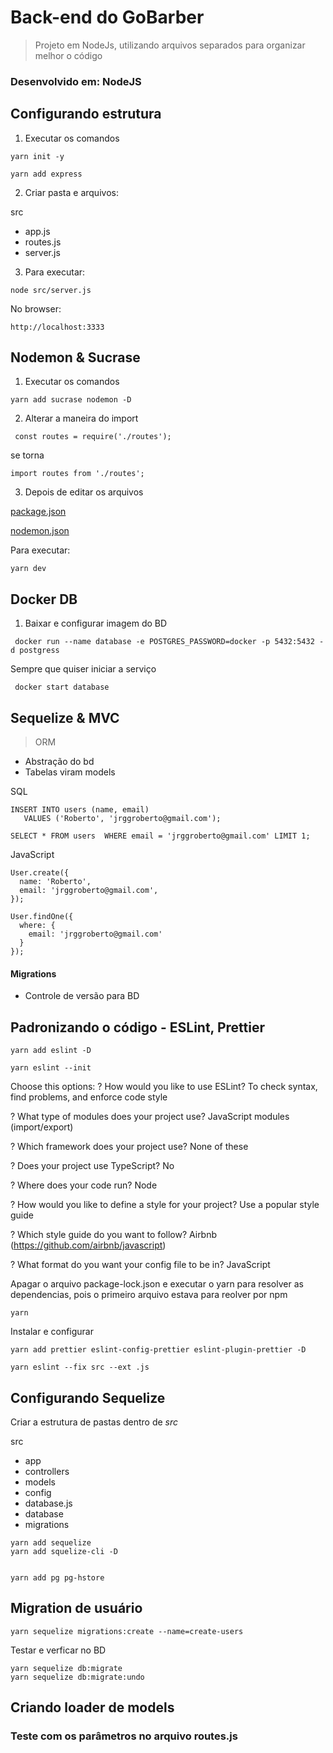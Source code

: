 # Back-end do GoBarber

> Projeto em NodeJs, utilizando arquivos separados para organizar melhor o código

### Desenvolvido em: NodeJS

## Configurando estrutura
1. Executar os comandos

  ```
  yarn init -y
```

  ```
  yarn add express
```

2. Criar pasta e arquivos:

 src
 * app.js
 * routes.js
 * server.js


3. Para executar:

 ```
node src/server.js
```

No browser:

 ```
http://localhost:3333
```

## Nodemon & Sucrase
1. Executar os comandos

  ```
  yarn add sucrase nodemon -D
```
2. Alterar a maneira do import

 ```
  const routes = require('./routes');
```

se torna

  ```
  import routes from './routes';
```

3. Depois de editar os arquivos

 [package.json](https://github.com/JRGGRoberto/GoBarber/blob/master/package.json)

 [nodemon.json](https://github.com/JRGGRoberto/GoBarber/blob/master/nodemon.json)

Para executar:

  ```
  yarn dev
```

## Docker DB
1. Baixar e configurar imagem do BD

 ```
  docker run --name database -e POSTGRES_PASSWORD=docker -p 5432:5432 -d postgress
```

Sempre que quiser iniciar a serviço

 ```
  docker start database
```


## Sequelize & MVC

> ORM
 * Abstração do bd
 * Tabelas viram models

SQL

    INSERT INTO users (name, email)
       VALUES ('Roberto', 'jrggroberto@gmail.com');

    SELECT * FROM users  WHERE email = 'jrggroberto@gmail.com' LIMIT 1;

JavaScript

    User.create({
      name: 'Roberto',
      email: 'jrggroberto@gmail.com',
    });

    User.findOne({
      where: {
        email: 'jrggroberto@gmail.com'
      }
    });

#### Migrations
 * Controle de versão para BD

## Padronizando o código - ESLint, Prettier


  ```
  yarn add eslint -D

  yarn eslint --init

```

Choose this options:
  ? How would you like to use ESLint? To check syntax, find problems, and enforce code style

  ? What type of modules does your project use? JavaScript modules (import/export)

  ? Which framework does your project use? None of these

  ? Does your project use TypeScript? No

  ? Where does your code run? Node

  ? How would you like to define a style for your project? Use a popular style guide

  ? Which style guide do you want to follow? Airbnb (https://github.com/airbnb/javascript)

  ? What format do you want your config file to be in? JavaScript

Apagar o arquivo package-lock.json e executar o yarn para resolver as dependencias, pois o primeiro arquivo estava para reolver por npm

  ```
  yarn
```

Instalar e configurar

  ```
  yarn add prettier eslint-config-prettier eslint-plugin-prettier -D

  yarn eslint --fix src --ext .js

```


## Configurando Sequelize

Criar a estrutura de pastas dentro de *src*

src

 * app
  * controllers
  * models
 * config
  * database.js
 * database
  * migrations

  ```
  yarn add sequelize
  yarn add squelize-cli -D


  yarn add pg pg-hstore
```

## Migration de usuário

  ```
  yarn sequelize migrations:create --name=create-users
```

Testar e verficar no BD
  ```
  yarn sequelize db:migrate
  yarn sequelize db:migrate:undo
```

## Criando loader de models

### Teste com os parâmetros no arquivo routes.js

